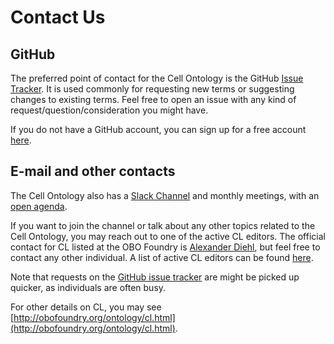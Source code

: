 # Contact Us

## GitHub
The preferred point of contact for the Cell Ontology is the GitHub [Issue Tracker](https://github.com/obophenotype/cell-ontology/issues/). It is used commonly for requesting new terms or suggesting changes to existing terms. Feel free to open an issue with any kind of request/question/consideration you might have. 

If you do not have a GitHub account, you can sign up for a free account [here](https://github.com/).

## E-mail and other contacts

The Cell Ontology also has a [Slack Channel](https://anatomy-and-cell-onto.slack.com) and monthly meetings, with an [open agenda](https://docs.google.com/document/d/1XvMbNvr0FEsdqGhg79BYCYEHSqUxRHMcvhbGizEAht8/edit). 

If you want to join the channel or talk about any other topics related to the Cell Ontology, you may reach out to one of the active CL editors. 
The official contact for CL listed at the OBO Foundry is [Alexander Diehl](mailto:addiehl@buffalo.edu), but feel free to contact any other individual. A list of active CL editors can be found [here](http://obophenotype.github.io/uberon/team/).

Note that requests on the [GitHub issue tracker](https://github.com/obophenotype/cell-ontology/issues/) are might be picked up quicker, as individuals are often busy.

For other details on CL, you may see [http://obofoundry.org/ontology/cl.html](http://obofoundry.org/ontology/cl.html). 


